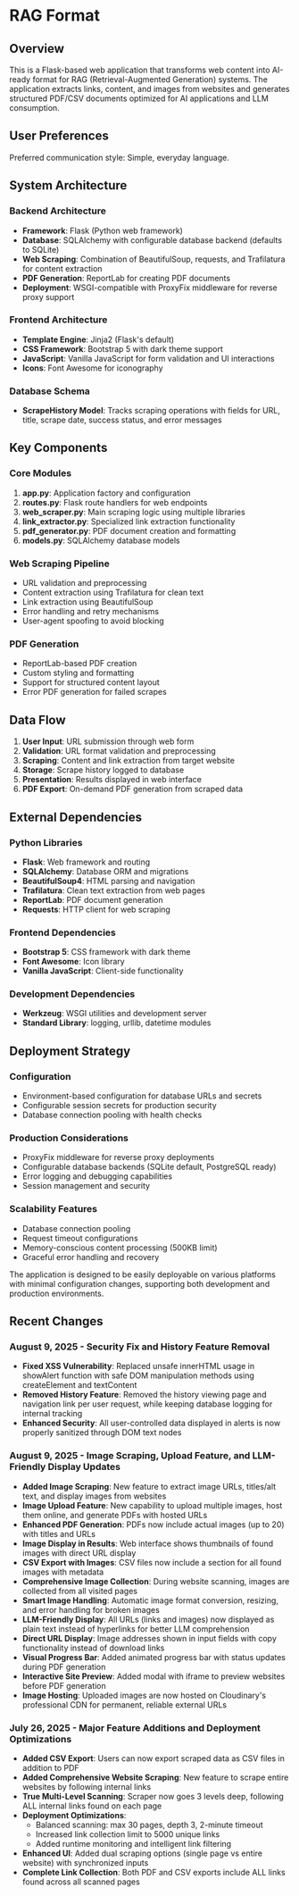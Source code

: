 # RAG Format

## Overview

This is a Flask-based web application that transforms web content into AI-ready format for RAG (Retrieval-Augmented Generation) systems. The application extracts links, content, and images from websites and generates structured PDF/CSV documents optimized for AI applications and LLM consumption.

## User Preferences

Preferred communication style: Simple, everyday language.

## System Architecture

### Backend Architecture
- **Framework**: Flask (Python web framework)
- **Database**: SQLAlchemy with configurable database backend (defaults to SQLite)
- **Web Scraping**: Combination of BeautifulSoup, requests, and Trafilatura for content extraction
- **PDF Generation**: ReportLab for creating PDF documents
- **Deployment**: WSGI-compatible with ProxyFix middleware for reverse proxy support

### Frontend Architecture
- **Template Engine**: Jinja2 (Flask's default)
- **CSS Framework**: Bootstrap 5 with dark theme support
- **JavaScript**: Vanilla JavaScript for form validation and UI interactions
- **Icons**: Font Awesome for iconography

### Database Schema
- **ScrapeHistory Model**: Tracks scraping operations with fields for URL, title, scrape date, success status, and error messages

## Key Components

### Core Modules
1. **app.py**: Application factory and configuration
2. **routes.py**: Flask route handlers for web endpoints
3. **web_scraper.py**: Main scraping logic using multiple libraries
4. **link_extractor.py**: Specialized link extraction functionality
5. **pdf_generator.py**: PDF document creation and formatting
6. **models.py**: SQLAlchemy database models

### Web Scraping Pipeline
- URL validation and preprocessing
- Content extraction using Trafilatura for clean text
- Link extraction using BeautifulSoup
- Error handling and retry mechanisms
- User-agent spoofing to avoid blocking

### PDF Generation
- ReportLab-based PDF creation
- Custom styling and formatting
- Support for structured content layout
- Error PDF generation for failed scrapes

## Data Flow

1. **User Input**: URL submission through web form
2. **Validation**: URL format validation and preprocessing
3. **Scraping**: Content and link extraction from target website
4. **Storage**: Scrape history logged to database
5. **Presentation**: Results displayed in web interface
6. **PDF Export**: On-demand PDF generation from scraped data

## External Dependencies

### Python Libraries
- **Flask**: Web framework and routing
- **SQLAlchemy**: Database ORM and migrations
- **BeautifulSoup4**: HTML parsing and navigation
- **Trafilatura**: Clean text extraction from web pages
- **ReportLab**: PDF document generation
- **Requests**: HTTP client for web scraping

### Frontend Dependencies
- **Bootstrap 5**: CSS framework with dark theme
- **Font Awesome**: Icon library
- **Vanilla JavaScript**: Client-side functionality

### Development Dependencies
- **Werkzeug**: WSGI utilities and development server
- **Standard Library**: logging, urllib, datetime modules

## Deployment Strategy

### Configuration
- Environment-based configuration for database URLs and secrets
- Configurable session secrets for production security
- Database connection pooling with health checks

### Production Considerations
- ProxyFix middleware for reverse proxy deployments
- Configurable database backends (SQLite default, PostgreSQL ready)
- Error logging and debugging capabilities
- Session management and security

### Scalability Features
- Database connection pooling
- Request timeout configurations
- Memory-conscious content processing (500KB limit)
- Graceful error handling and recovery

The application is designed to be easily deployable on various platforms with minimal configuration changes, supporting both development and production environments.

## Recent Changes

### August 9, 2025 - Security Fix and History Feature Removal
- **Fixed XSS Vulnerability**: Replaced unsafe innerHTML usage in showAlert function with safe DOM manipulation methods using createElement and textContent
- **Removed History Feature**: Removed the history viewing page and navigation link per user request, while keeping database logging for internal tracking
- **Enhanced Security**: All user-controlled data displayed in alerts is now properly sanitized through DOM text nodes

### August 9, 2025 - Image Scraping, Upload Feature, and LLM-Friendly Display Updates
- **Added Image Scraping**: New feature to extract image URLs, titles/alt text, and display images from websites
- **Image Upload Feature**: New capability to upload multiple images, host them online, and generate PDFs with hosted URLs
- **Enhanced PDF Generation**: PDFs now include actual images (up to 20) with titles and URLs
- **Image Display in Results**: Web interface shows thumbnails of found images with direct URL display
- **CSV Export with Images**: CSV files now include a section for all found images with metadata
- **Comprehensive Image Collection**: During website scanning, images are collected from all visited pages
- **Smart Image Handling**: Automatic image format conversion, resizing, and error handling for broken images
- **LLM-Friendly Display**: All URLs (links and images) now displayed as plain text instead of hyperlinks for better LLM comprehension
- **Direct URL Display**: Image addresses shown in input fields with copy functionality instead of download links
- **Visual Progress Bar**: Added animated progress bar with status updates during PDF generation
- **Interactive Site Preview**: Added modal with iframe to preview websites before PDF generation
- **Image Hosting**: Uploaded images are now hosted on Cloudinary's professional CDN for permanent, reliable external URLs

### July 26, 2025 - Major Feature Additions and Deployment Optimizations
- **Added CSV Export**: Users can now export scraped data as CSV files in addition to PDF
- **Added Comprehensive Website Scraping**: New feature to scrape entire websites by following internal links
- **True Multi-Level Scanning**: Scraper now goes 3 levels deep, following ALL internal links found on each page
- **Deployment Optimizations**: 
  - Balanced scanning: max 30 pages, depth 3, 2-minute timeout
  - Increased link collection limit to 5000 unique links
  - Added runtime monitoring and intelligent link filtering
- **Enhanced UI**: Added dual scraping options (single page vs entire website) with synchronized inputs
- **Complete Link Collection**: Both PDF and CSV exports include ALL links found across all scanned pages